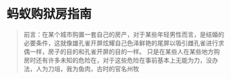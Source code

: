 # 蚂蚁购狱房指南

> 前言：在某个城市购置一套自己的房产，对于某些年轻男性而言，是结婚的必要条件，这就像雄孔雀开屏炫耀自己色泽鲜艳的尾屏以吸引雌孔雀进行求偶一样，房子的目的和孔雀开屏的目的一样。
> 只是在某些人在某些地方购房时还有许多未知的危险在，对于这些危险在事前基本上无能为力，没办法，人为刀俎，我为鱼肉，古时的官名州牧

<!--stackedit_data:
eyJoaXN0b3J5IjpbMTA4Njc5MjAzOCwtMTMyMzg3MjQzMiwtMj
M2NjczMjQ4LC0yNDUwODEzNTEsLTE1NzY4Njk4MDIsNTkyMTE0
OTI2LC0xMzU2MjYxMzA1LDI2MTQ3MzIzOSwxMTYwMjg5OTkzLD
g1Njg5NDI2OSwyMTM1MDI1MDYzLDE4NTU1NTIwNjBdfQ==
-->